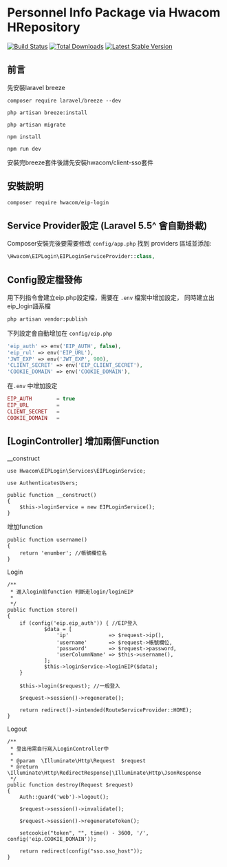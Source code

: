 # Personnel Info Package via Hwacom HRepository

<a href="https://github.com/mozielin/Client-SSO/actions"><img src="https://github.com/mozielin/Client-SSO/workflows/PHP Composer/badge.svg" alt="Build Status"></a>
[![Total Downloads](http://poser.pugx.org/hwacom/Personnel-Info/downloads)](https://packagist.org/packages/hwacom/client-sso)
[![Latest Stable Version](http://poser.pugx.org/hwacom/Personnel-Info/v)](https://packagist.org/packages/hwacom/client-sso)
## 前言

先安裝laravel breeze
```
composer require laravel/breeze --dev
```
```
php artisan breeze:install
```
```
php artisan migrate
```
```
npm install
```
```
npm run dev
```
安裝完breeze套件後請先安裝hwacom/client-sso套件
## 安裝說明

```bash
composer require hwacom/eip-login
```

## Service Provider設定 (Laravel 5.5^ 會自動掛載)

Composer安裝完後要需要修改 `config/app.php` 找到 providers 區域並添加:

```php
\Hwacom\EIPLogin\EIPLoginServiceProvider::class,
```

## Config設定檔發佈 

用下列指令會建立eip.php設定檔，需要在 `.env` 檔案中增加設定，
同時建立出eip_login語系檔

```bash
php artisan vendor:publish
```

 下列設定會自動增加在 `config/eip.php`

```php
'eip_auth' => env('EIP_AUTH', false),
'eip_rul' => env('EIP_URL'),
'JWT_EXP' => env('JWT_EXP', 900),
'CLIENT_SECRET' => env('EIP_CLIENT_SECRET'),
'COOKIE_DOMAIN' => env('COOKIE_DOMAIN'),
```

在`.env` 中增加設定

```php
EIP_AUTH        = true
EIP_URL         = 
CLIENT_SECRET   =
COOKIE_DOMAIN   =
```

## [LoginController] 增加兩個Function
__construct
```
use Hwacom\EIPLogin\Services\EIPLoginService;
```
```
use AuthenticatesUsers;

public function __construct()
{
    $this->loginService = new EIPLoginService();
}
```
增加function
```
public function username()
{
    return 'enumber'; //帳號欄位名
}
```
Login

```
/**
 * 進入login前function 判斷走login/loginEIP
 *
 */
public function store()
{
    if (config('eip.eip_auth')) { //EIP登入
            $data = [
                'ip'             => $request->ip(),
                'username'       => $request->帳號欄位,
                'password'       => $request->password,
                'userColumnName' => $this->username(),
            ];
            $this->loginService->loginEIP($data);
    }
    
    $this->login($request); //一般登入

    $request->session()->regenerate();

    return redirect()->intended(RouteServiceProvider::HOME);
}
```

Logout

```
/**
 * 登出用需自行寫入LoginController中
 *
 * @param  \Illuminate\Http\Request  $request
 * @return \Illuminate\Http\RedirectResponse|\Illuminate\Http\JsonResponse
 */
public function destroy(Request $request)
{
    Auth::guard('web')->logout();

    $request->session()->invalidate();

    $request->session()->regenerateToken();
    
    setcookie("token", "", time() - 3600, '/', config('eip.COOKIE_DOMAIN'));

    return redirect(config("sso.sso_host"));
}
```
